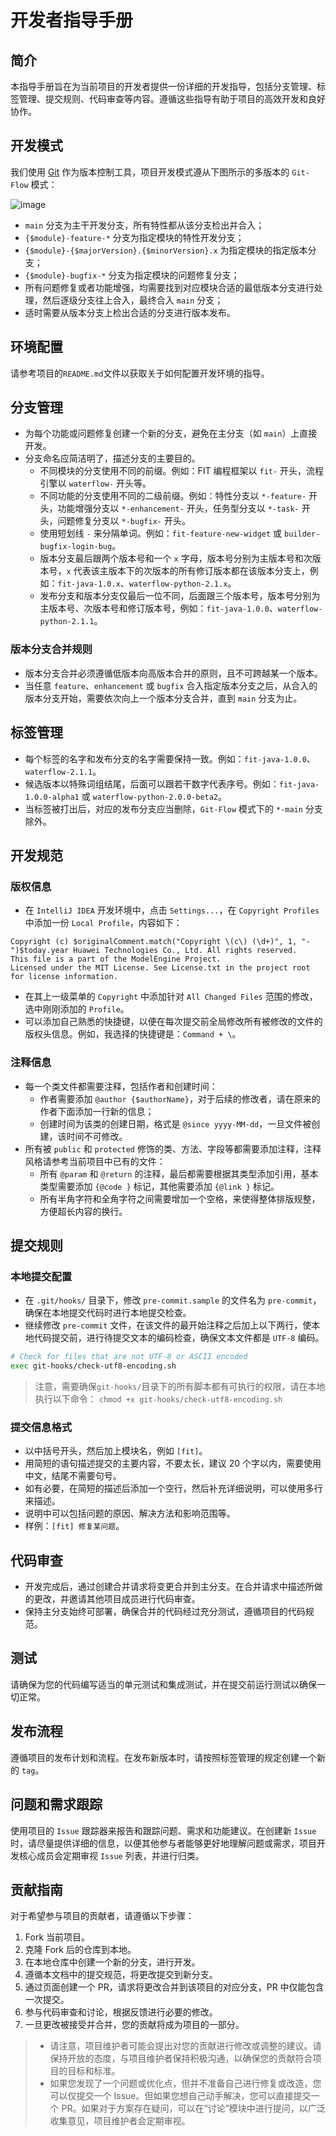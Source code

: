 # 开发者指导手册

## 简介

本指导手册旨在为当前项目的开发者提供一份详细的开发指导，包括分支管理、标签管理、提交规则、代码审查等内容。遵循这些指导有助于项目的高效开发和良好协作。

## 开发模式

我们使用 [Git](https://git-scm.com/) 作为版本控制工具，项目开发模式遵从下图所示的多版本的 `Git-Flow` 模式：

![image](docs/resources/git-flow.png)

- `main` 分支为主干开发分支，所有特性都从该分支检出并合入；
- `{$module}-feature-*` 分支为指定模块的特性开发分支；
- `{$module}-{$majorVersion}.{$minorVersion}.x` 为指定模块的指定版本分支；
- `{$module}-bugfix-*` 分支为指定模块的问题修复分支；
- 所有问题修复或者功能增强，均需要找到对应模块合适的最低版本分支进行处理，然后逐级分支往上合入，最终合入 `main` 分支；
- 适时需要从版本分支上检出合适的分支进行版本发布。

## 环境配置

请参考项目的`README.md`文件以获取关于如何配置开发环境的指导。

## 分支管理

- 为每个功能或问题修复创建一个新的分支，避免在主分支（如 `main`）上直接开发。
- 分支命名应简洁明了，描述分支的主要目的。
  - 不同模块的分支使用不同的前缀。例如：FIT 编程框架以 `fit-` 开头，流程引擎以 `waterflow-` 开头等。
  - 不同功能的分支使用不同的二级前缀。例如：特性分支以 `*-feature-` 开头，功能增强分支以 `*-enhancement-` 开头，任务型分支以 `*-task-` 开头，问题修复分支以 `*-bugfix-` 开头。
  - 使用短划线 `-` 来分隔单词。例如：`fit-feature-new-widget` 或 `builder-bugfix-login-bug`。
  - 版本分支最后跟两个版本号和一个 `x` 字母，版本号分别为主版本号和次版本号，`x` 代表该主版本下的次版本的所有修订版本都在该版本分支上，例如：`fit-java-1.0.x`、`waterflow-python-2.1.x`。
  - 发布分支和版本分支仅最后一位不同，后面跟三个版本号，版本号分别为主版本号、次版本号和修订版本号，例如：`fit-java-1.0.0`、`waterflow-python-2.1.1`。

### 版本分支合并规则

- 版本分支合并必须遵循低版本向高版本合并的原则，且不可跨越某一个版本。
- 当任意 `feature`、`enhancement` 或 `bugfix` 合入指定版本分支之后，从合入的版本分支开始，需要依次向上一个版本分支合并，直到 `main` 分支为止。

## 标签管理

- 每个标签的名字和发布分支的名字需要保持一致。例如：`fit-java-1.0.0`、`waterflow-2.1.1`。
- 候选版本以特殊词组结尾，后面可以跟若干数字代表序号。例如：`fit-java-1.0.0-alpha1` 或 `waterflow-python-2.0.0-beta2`。
- 当标签被打出后，对应的发布分支应当删除，`Git-Flow` 模式下的 `*-main` 分支除外。

## 开发规范

### 版权信息

- 在 `IntelliJ IDEA` 开发环境中，点击 `Settings...`，在 `Copyright Profiles` 中添加一份 `Local Profile`，内容如下：

``` text
Copyright (c) $originalComment.match("Copyright \(c\) (\d+)", 1, "-")$today.year Huawei Technologies Co., Ltd. All rights reserved.
This file is a part of the ModelEngine Project.
Licensed under the MIT License. See License.txt in the project root for license information.
```

- 在其上一级菜单的 `Copyright` 中添加针对 `All Changed Files` 范围的修改，选中刚刚添加的 `Profile`。
- 可以添加自己熟悉的快捷键，以便在每次提交前全局修改所有被修改的文件的版权头信息。例如，我选择的快捷键是：`Command + \`。

### 注释信息

- 每一个类文件都需要注释，包括作者和创建时间：
  - 作者需要添加 `@author {$authorName}`，对于后续的修改者，请在原来的作者下面添加一行新的信息；
  - 创建时间为该类的创建日期，格式是 `@since yyyy-MM-dd`，一旦文件被创建，该时间不可修改。
- 所有被 `public` 和 `protected` 修饰的类、方法、字段等都需要添加注释，注释风格请参考当前项目中已有的文件：
  - 所有 `@param` 和 `@return` 的注释，最后都需要根据其类型添加引用，基本类型需要添加 `{@code }` 标记，其他需要添加 `{@link }` 标记。
  - 所有半角字符和全角字符之间需要增加一个空格，来使得整体排版规整，方便超长内容的换行。

## 提交规则

### 本地提交配置

- 在 `.git/hooks/` 目录下，修改 `pre-commit.sample` 的文件名为 `pre-commit`，确保在本地提交代码时进行本地提交检查。
- 继续修改 `pre-commit` 文件，在该文件的最开始注释之后加上以下两行，使本地代码提交前，进行待提交文本的编码检查，确保文本文件都是 `UTF-8` 编码。

``` bash
# Check for files that are not UTF-8 or ASCII encoded
exec git-hooks/check-utf8-encoding.sh
```

> 注意，需要确保`git-hooks/`目录下的所有脚本都有可执行的权限，请在本地执行以下命令：
> `chmod +x git-hooks/check-utf8-encoding.sh`

### 提交信息格式

- 以中括号开头，然后加上模块名，例如 `[fit]`。
- 用简短的语句描述提交的主要内容，不要太长，建议 20 个字以内，需要使用中文，结尾不需要句号。
- 如有必要，在简短的描述后添加一个空行，然后补充详细说明，可以使用多行来描述。
- 说明中可以包括问题的原因、解决方法和影响范围等。
- 样例：`[fit] 修复某问题`。

## 代码审查

- 开发完成后，通过创建合并请求将变更合并到主分支。在合并请求中描述所做的更改，并邀请其他项目成员进行代码审查。
- 保持主分支始终可部署，确保合并的代码经过充分测试，遵循项目的代码规范。

## 测试

请确保为您的代码编写适当的单元测试和集成测试，并在提交前运行测试以确保一切正常。

## 发布流程

遵循项目的发布计划和流程。在发布新版本时，请按照标签管理的规定创建一个新的 `tag`。

## 问题和需求跟踪

使用项目的 `Issue` 跟踪器来报告和跟踪问题、需求和功能建议。在创建新 `Issue` 时，请尽量提供详细的信息，以便其他参与者能够更好地理解问题或需求，项目开发核心成员会定期审视 `Issue` 列表，并进行归类。

## 贡献指南

对于希望参与项目的贡献者，请遵循以下步骤：

1. Fork 当前项目。
2. 克隆 Fork 后的仓库到本地。
3. 在本地仓库中创建一个新的分支，进行开发。
4. 遵循本文档中的提交规范，将更改提交到新分支。
5. 通过页面创建一个 PR，请求将更改合并到该项目的对应分支，PR 中仅能包含一次提交。
6. 参与代码审查和讨论，根据反馈进行必要的修改。
7. 一旦更改被接受并合并，您的贡献将成为项目的一部分。

> - 请注意，项目维护者可能会提出对您的贡献进行修改或调整的建议。请保持开放的态度，与项目维护者保持积极沟通，以确保您的贡献符合项目的目标和标准。
> - 如果您发现了一个问题或优化点，但并不准备自己进行修复或改造，您可以仅提交一个 Issue。但如果您想自己动手解决，您可以直接提交一个 PR。如果对于方案存在疑问，可以在“讨论”模块中进行提问，以广泛收集意见，项目维护者会定期审视。
